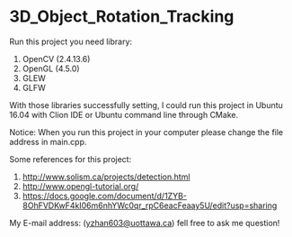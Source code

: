 # 3D_Object_Rotation_Tracking

Run this project you need library:
1. OpenCV (2.4.13.6)
2. OpenGL (4.5.0)
3. GLEW
4. GLFW

With those libraries successfully setting, I could run this project in Ubuntu 16.04 with Clion IDE or Ubuntu command line through CMake.

Notice: When you run this project in your computer please change the file address in main.cpp.

Some references for this project:
1. http://www.solism.ca/projects/detection.html
2. http://www.opengl-tutorial.org/
3. https://docs.google.com/document/d/1ZYB-8OhFVDKwF4kI06m6nhYWc0qr_rpC6eacFeaay5U/edit?usp=sharing

My E-mail address: (yzhan603@uottawa.ca) fell free to ask me question! 
